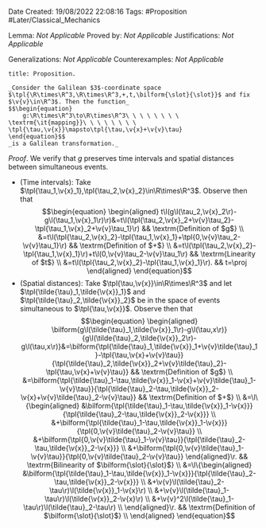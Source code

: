 <div class="topSpace"></div>

Date Created: 19/08/2022 22:08:16
Tags: #Proposition #Later/Classical_Mechanics

Lemma: _Not Applicable_
Proved by: _Not Applicable_
Justifications: _Not Applicable_

Generalizations: _Not Applicable_
Counterexamples: _Not Applicable_

``` ad-Proposition
title: Proposition.

_Consider the Galilean $3$-coordinate space $\tpl{\R\times\R^3,\R\times\R^3,+,t,\bilform{\slot}{\slot}}$ and fix $\v{v}\in\R^3$. Then the function_
$$\begin{equation}
    g:\R\times\R^3\to\R\times\R^3\ \ \ \ \ \ \ \ \textrm{\it{mapping}}\ \ \ \ \ \ \ \ \tpl{\tau,\v{x}}\mapsto\tpl{\tau,\v{x}+\v{v}\tau}
\end{equation}$$
_is a Galilean transformation._

```

_Proof_. We verify that $g$ preserves time intervals and spatial distances between simultaneous events.
* (Time intervals): Take $\tpl{\tau_1,\v{x}_1},\tpl{\tau_2,\v{x}_2}\in\R\times\R^3$. Observe then that
$$\begin{equation}
    \begin{aligned}
        t\l(g\l(\tau_2,\v{x}_2\r)-g\l(\tau_1,\v{x}_1\r)\r)&=t\l(\tpl{\tau_2,\v{x}_2+\v{v}\tau_2}-\tpl{\tau_1,\v{x}_2+\v{v}\tau_1}\r) && \textrm{Definition of $g$} \\
        &=t\l(\tpl{\tau_2,\v{x}_2}-\tpl{\tau_1,\v{x}_1}+\tpl{0,\v{v}\tau_2-\v{v}\tau_1}\r) && \textrm{Definition of $+$} \\
        &=t\l(\tpl{\tau_2,\v{x}_2}-\tpl{\tau_1,\v{x}_1}\r)+t\l(0,\v{v}\tau_2-\v{v}\tau_1\r) && \textrm{Linearity of $t$} \\
        &=t\l(\tpl{\tau_2,\v{x}_2}-\tpl{\tau_1,\v{x}_1}\r). && t=\proj
    \end{aligned}
\end{equation}$$
* (Spatial distances): Take $\tpl{\tau,\v{x}}\in\R\times\R^3$ and let $\tpl{\tilde{\tau}_1,\tilde{\v{x}}_1}$ and $\tpl{\tilde{\tau}_2,\tilde{\v{x}}_2}$ be in the space of events simultaneous to $\tpl{\tau,\v{x}}$. Observe then that
$$\begin{equation}
    \begin{aligned}
        \bilform{g\l(\tilde{\tau}_1,\tilde{\v{x}}_1\r)-g\l(\tau,x\r)}{g\l(\tilde{\tau}_2,\tilde{\v{x}}_2\r)-g\l(\tau,x\r)}&=\bilform{\tpl{\tilde{\tau}_1,\tilde{\v{x}}_1+\v{v}\tilde{\tau}_1}-\tpl{\tau,\v{x}+\v{v}\tau}}{\tpl{\tilde{\tau}_2,\tilde{\v{x}}_2+\v{v}\tilde{\tau}_2}-\tpl{\tau,\v{x}+\v{v}\tau}} && \textrm{Definition of $g$} \\
        &=\bilform{\tpl{\tilde{\tau}_1-\tau,\tilde{\v{x}}_1-\v{x}+\v{v}\tilde{\tau}_1-\v{v}\tau}}{\tpl{\tilde{\tau}_2-\tau,\tilde{\v{x}}_2-\v{x}+\v{v}\tilde{\tau}_2-\v{v}\tau}} && \textrm{Definition of $+$} \\
        &=\l\{\begin{aligned}
            &\bilform{\tpl{\tilde{\tau}_1-\tau,\tilde{\v{x}}_1-\v{x}}}{\tpl{\tilde{\tau}_2-\tau,\tilde{\v{x}}_2-\v{x}}} \\
            &+\bilform{\tpl{\tilde{\tau}_1-\tau,\tilde{\v{x}}_1-\v{x}}}{\tpl{0,\v{v}\tilde{\tau}_2-\v{v}\tau}} \\
            &+\bilform{\tpl{0,\v{v}\tilde{\tau}_1-\v{v}\tau}}{\tpl{\tilde{\tau}_2-\tau,\tilde{\v{x}}_2-\v{x}}} \\
            &+\bilform{\tpl{0,\v{v}\tilde{\tau}_1-\v{v}\tau}}{\tpl{0,\v{v}\tilde{\tau}_2-\v{v}\tau}}
        \end{aligned}\r. && \textrm{Bilinearity of $\bilform{\slot}{\slot}$} \\
        &=\l\{\begin{aligned}
            &\bilform{\tpl{\tilde{\tau}_1-\tau,\tilde{\v{x}}_1-\v{x}}}{\tpl{\tilde{\tau}_2-\tau,\tilde{\v{x}}_2-\v{x}}} \\
            &+\v{v}\l(\tilde{\tau}_2-\tau\r)\l(\tilde{\v{x}}_1-\v{x}\r) \\
            &+\v{v}\l(\tilde{\tau}_1-\tau\r)\l(\tilde{\v{x}}_2-\v{x}\r) \\
            &+\v{v}^2\l(\tilde{\tau}_1-\tau\r)\l(\tilde{\tau}_2-\tau\r) \\
        \end{aligned}\r. && \textrm{Definition of $\bilform{\slot}{\slot}$} \\
    \end{aligned}
\end{equation}$$
